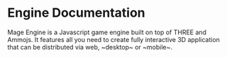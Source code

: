 # Engine Documentation

Mage Engine is a Javascript game engine built on top of THREE and Ammojs. It features all you need to create fully interactive 3D application that can be distributed via web, ~desktop~ or ~mobile~.